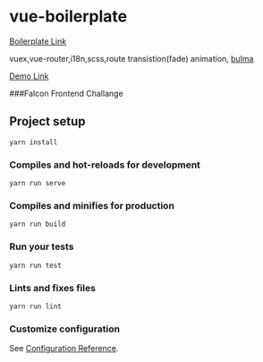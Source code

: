 # vue-boilerplate
<a href="https://github.com/omerozturkh/vue-boilerplate">Boilerplate Link</a>

vuex,vue-router,i18n,scss,route transistion(fade) animation, <a href="https://bulma.io//">bulma</a>

<a href="https://vue-falcon-example-87dekgg5w.now.sh/#/">Demo Link</a>

###Falcon Frontend Challange
## Project setup
```
yarn install
```

### Compiles and hot-reloads for development
```
yarn run serve
```

### Compiles and minifies for production
```
yarn run build
```

### Run your tests
```
yarn run test
```

### Lints and fixes files
```
yarn run lint
```

### Customize configuration
See [Configuration Reference](https://cli.vuejs.org/config/).
